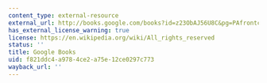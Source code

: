 ```yaml
---
content_type: external-resource
external_url: http://books.google.com/books?id=z23ObAJ56U8C&pg=PAfrontcover#v=onepage
has_external_license_warning: true
license: https://en.wikipedia.org/wiki/All_rights_reserved
status: ''
title: Google Books
uid: f821ddc4-a978-4ce2-a75e-12ce0297c773
wayback_url: ''
---
```

